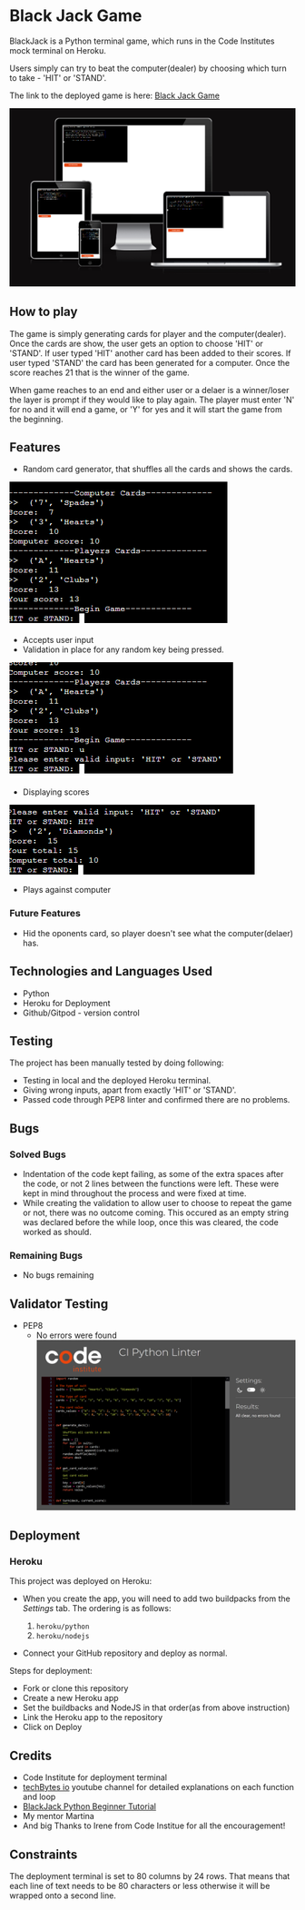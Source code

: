 # Black Jack Game

BlackJack is a Python terminal game, which runs in the Code Institutes mock terminal on Heroku.

Users simply can try to beat the computer(dealer) by choosing which turn to take - 'HIT' or 'STAND'.

The link to the deployed game is here: [Black Jack Game](https://black-jack-game.herokuapp.com/)

![alt text](./images/overall.PNG "Website layout across multiple devices")  

## How to play

The game is simply generating cards for player and the computer(dealer). Once the cards are show, the user gets an option to choose 'HIT' or 'STAND'. If user typed 'HIT' another card has been added to their scores. If user typed 'STAND' the card has been generated for a computer. Once the score reaches 21 that is the winner of the game.

When game reaches to an end and either user or a delaer is a winner/loser the layer is prompt if they would like to play again. The player must enter 'N' for no and it will end a game, or 'Y' for yes and it will start the game from the beginning. 

## Features

- Random card generator, that shuffles all the cards and shows the cards.

![alt text](./images/Shuffle.PNG "Shuffled cards displayed on an app")  

- Accepts user input
- Validation in place for any random key being pressed.

![alt text](./images/validation-1.PNG "Error message displayed when trying to enter something else, and not HIT or STAND") 

- Displaying scores

![alt text](./images/scores.PNG "Scores are displayed")

- Plays against computer


### Future Features

- Hid the oponents card, so player doesn't see what the computer(delaer) has.

## Technologies and Languages Used

- Python
- Heroku for Deployment
- Github/Gitpod - version control

## Testing

The project has been manually tested by doing following:
- Testing in local and the deployed Heroku terminal.
- Giving wrong inputs, apart from exactly 'HIT' or 'STAND'.
- Passed code through PEP8 linter and confirmed there are no problems.


## Bugs

### Solved Bugs

- Indentation of the code kept failing, as some of the extra spaces after the code, or not 2 lines between the functions were left. These were kept in mind throughout the process and were fixed at time.
- While creating the validation to allow user to choose to repeat the game or not, there was no outcome coming. This occured as an empty string was declared before the while loop, once this was cleared, the code worked as should.

### Remaining Bugs

- No bugs remaining

## Validator Testing

- PEP8
    - No errors were found
    ![alt text](./images/PEP8.PNG "PEP8 validator testing")  


## Deployment

### Heroku

This project was deployed on Heroku:
 - When you create the app, you will need to add two buildpacks from the _Settings_ tab. The ordering is as follows:

    1. `heroku/python`
    2. `heroku/nodejs`

- Connect your GitHub repository and deploy as normal.


Steps for deployment:
- Fork or clone this repository
- Create a new Heroku app
- Set the buildbacks and NodeJS in that order(as from above instruction)
- Link the Heroku app to the repository
- Click on Deploy


## Credits

- Code Institute for deployment terminal
- [techBytes io](https://www.youtube.com/watch?v=yJz2at4Hco4&t=605s) youtube channel for detailed explanations on each function and loop
- [BlackJack Python Beginner Tutorial](https://teachyourkidscode.com/blackjack-python-beginner-tutorial/)
- My mentor Martina
- And big Thanks to Irene from Code Institue for all the encouragement!


## Constraints

The deployment terminal is set to 80 columns by 24 rows. That means that each line of text needs to be 80 characters or less otherwise it will be wrapped onto a second line.

